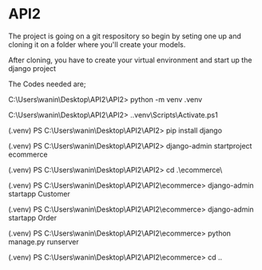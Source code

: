 # API2
The project is going on a git respository so begin by seting one up and cloning it on a folder where you'll create your models.

After cloning, you have to create your virtual environment and start up the django project

The Codes needed are;

C:\Users\wanin\Desktop\API2\API2> python -m venv .venv

C:\Users\wanin\Desktop\API2\API2> .\.venv\Scripts\Activate.ps1

(.venv) PS C:\Users\wanin\Desktop\API2\API2> pip install django

(.venv) PS C:\Users\wanin\Desktop\API2\API2> django-admin startproject ecommerce

(.venv) PS C:\Users\wanin\Desktop\API2\API2> cd .\ecommerce\

(.venv) PS C:\Users\wanin\Desktop\API2\API2\ecommerce> django-admin startapp Customer

(.venv) PS C:\Users\wanin\Desktop\API2\API2\ecommerce> django-admin startapp Order

(.venv) PS C:\Users\wanin\Desktop\API2\API2\ecommerce> python manage.py runserver

(.venv) PS C:\Users\wanin\Desktop\API2\API2\ecommerce> cd ..




